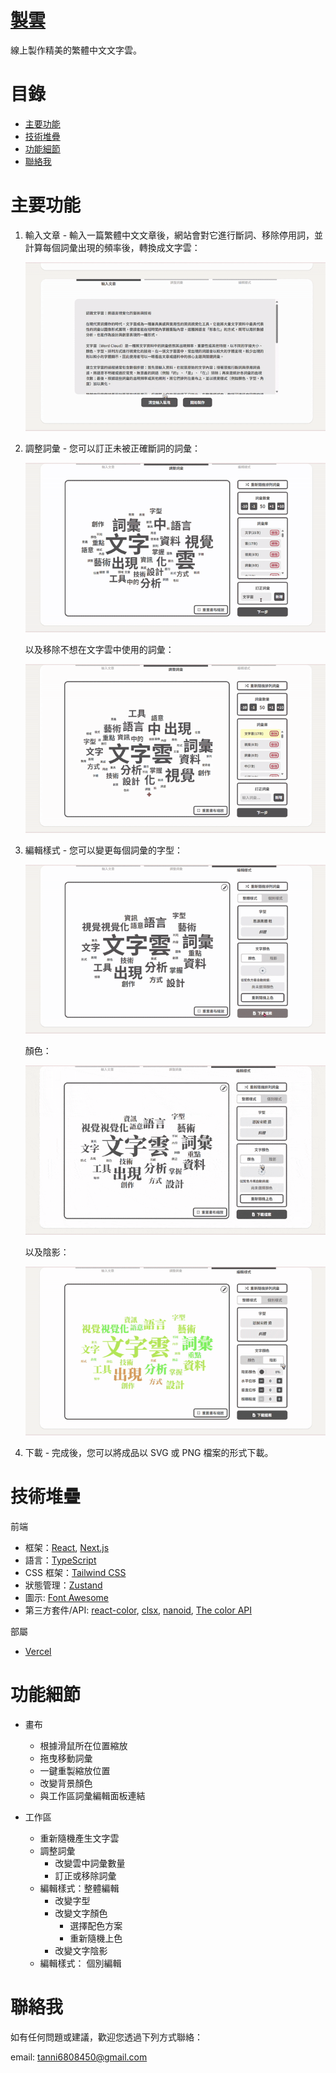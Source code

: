 # [製雲](https://make-clouds.vercel.app/)

線上製作精美的繁體中文文字雲。

# 目錄

- [主要功能](#主要功能)
- [技術堆疊](#技術堆疊)
- [功能細節](#功能細節)
- [聯絡我](#聯絡我)

# 主要功能

1. 輸入文章 - 輸入一篇繁體中文文章後，網站會對它進行斷詞、移除停用詞，並計算每個詞彙出現的頻率後，轉換成文字雲：

   ![Feature 1 - Input Article](/public/readme/feature_1.gif)

2. 調整詞彙 - 您可以訂正未被正確斷詞的詞彙：

   ![Feature 2-1 - Correct Words](/public/readme/feature_2-1.gif)

   以及移除不想在文字雲中使用的詞彙：

   ![Feature 2-2 - Remove Words](/public/readme/feature_2-2.gif)

3. 編輯樣式 - 您可以變更每個詞彙的字型：

   ![Feature 3-1 - Change Global Font Style](/public/readme/feature_3-1.gif)

   顏色：

   ![Feature 3-2 - Change Global Color](/public/readme/feature_3-2.gif)

   以及陰影：

   ![Feature 3-3 - Change Global Shadow](/public/readme/feature_3-3.gif)

4. 下載 - 完成後，您可以將成品以 SVG 或 PNG 檔案的形式下載。

# 技術堆疊

前端

- 框架：[React](https://react.dev/), [Next.js](https://nextjs.org/)
- 語言：[TypeScript](https://www.typescriptlang.org/)
- CSS 框架：[Tailwind CSS](https://tailwindcss.com/)
- 狀態管理：[Zustand](https://github.com/pmndrs/zustand)
- 圖示: [Font Awesome](https://fontawesome.com/license/free)
- 第三方套件/API: [react-color](https://github.com/casesandberg/react-color), [clsx](https://github.com/lukeed/clsx), [nanoid](https://github.com/ai/nanoid), [The color API](https://github.com/joshbeckman/thecolorapi)

部屬

- [Vercel](https://vercel.com/)

# 功能細節

- 畫布

  - 根據滑鼠所在位置縮放
  - 拖曳移動詞彙
  - 一鍵重製縮放位置
  - 改變背景顏色
  - 與工作區詞彙編輯面板連結

- 工作區
  - 重新隨機產生文字雲
  - 調整詞彙
    - 改變雲中詞彙數量
    - 訂正或移除詞彙
  - 編輯樣式：整體編輯
    - 改變字型
    - 改變文字顏色
      - 選擇配色方案
      - 重新隨機上色
    - 改變文字陰影
  - 編輯樣式： 個別編輯

# 聯絡我

如有任何問題或建議，歡迎您透過下列方式聯絡：

email: [tanni6808450@gmail.com](mailto:tanni6808450@gmail.com)
